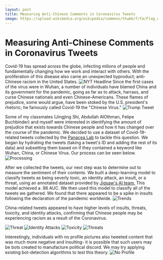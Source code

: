 ```yaml
---
layout: post
title: Measuring Anti-Chinese Comments in Coronavirus Tweets
image: https://upload.wikimedia.org/wikipedia/commons/thumb/f/fa/Flag_of_the_People%27s_Republic_of_China.svg/1200px-Flag_of_the_People%27s_Republic_of_China.svg.png
---
```

# Measuring Anti-Chinese Comments in Coronavirus Tweets

Covid-19 has spread across the globe, infecting milions of people and fundamentally changing how we work and interact with others. With the proliferation of this disease also came an unexpected byproduct; anti-Chinese racism in the United States.
![NYT Headline](https://github.com/joekrinke15/JoeKrinke15.github.io/blob/master/img/Racism.PNG?raw=true)
Since the first cases of the virus were in Wuhan, a number of individuals have blamed China and its government for the pandemic, going as far as to attack, harrass, and curse Chinese nationals and even Chinese-Americans. These flames of prejudice, some would argue, have been stoked by the U.S. president's rhetoric; he famously called Covid-19 the "Chinese Virus."
![Trump Tweet](https://github.com/joekrinke15/JoeKrinke15.github.io/blob/master/img/TrumpTweet.PNG)

Some of my classmates (Jingjing Shi, Abdullah AlOthman, Felipe Buchbinder) and myself were interested in identifying the amount of prejudice that exists towards Chinese people and how it has changed over the course of the pandemic. We decided to use a dataset of Covid-19-related tweets collected by the [Panacea Lab](http://www.panacealab.org/covid19/) to tackle this question. We began by hydrating the tweets (taking a tweet's ID and adding the rest of its data) and subsetting them based on if they contained a keyword like Wuhan, China, or Chinese Virus. Our process can be seen below. ![Processing](https://github.com/joekrinke15/JoeKrinke15.github.io/blob/master/img/Processing.PNG)

After we collected the tweets, our next step was to determine out to measure the sentiment of their contents. We built a deep-learning model to classify tweets as being severly toxic, an identity attack, an insult, or a threat, using an annotated dataset provided by [Jigsaw's AI team.](https://www.kaggle.com/c/jigsaw-unintended-bias-in-toxicity-classification/data) This model achieved a .98 AUC. We then used this model to classify all of the tweets we gathered. We found that there appeared to be a spike in insults following the declaration of the pandemic worldwide.
![Trends](https://github.com/joekrinke15/JoeKrinke15.github.io/blob/master/img/Trends.png?raw=true)

China-related tweets appeared to have higher levels of insults, threats, toxicity, and identity attacks, confirming that Chinese people may be experiencing racism as a result of the Coronavirus. 

![Threat](https://github.com/joekrinke15/JoeKrinke15.github.io/blob/master/img/Threat.png?raw=true) ![Identity Attacks](https://github.com/joekrinke15/JoeKrinke15.github.io/blob/master/img/identity%20attack.png?raw=true)
![Toxicity](https://github.com/joekrinke15/JoeKrinke15.github.io/blob/master/img/Tweet%20Toxicity%20(2).png) ![Threats](https://github.com/joekrinke15/JoeKrinke15.github.io/blob/master/img/Threat.png?raw=true)

Interestingly, individuals with no profile pictures also tweeted content that was much more negative and insulting- it is possible that such users may be bots created to manufacture political discord. We may try applying existing bot-detection algorithms to test this theory. 
![No Profile](https://github.com/joekrinke15/JoeKrinke15.github.io/blob/master/img/China%20Profile%20TF.png?raw=true)
